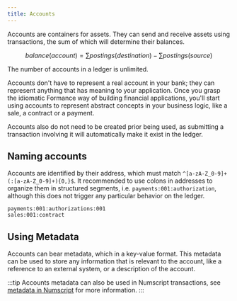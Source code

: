 ```yaml
---
title: Accounts
---
```


Accounts are containers for assets. They can send and receive assets using transactions, the sum of which will determine their balances.

$$
balance(account) = \sum postings(destination) - \sum postings(source)
$$

The number of accounts in a ledger is unlimited.

Accounts don't have to represent a real account in your bank; they can represent anything that has meaning to your application. Once you grasp the idiomatic Formance way of building financial applications, you'll start using accounts to represent abstract concepts in your business logic, like a sale, a contract or a payment.

Accounts also do not need to be created prior being used, as submitting a transaction involving it will automatically make it exist in the ledger.

## Naming accounts

Accounts are identified by their address, which must match `^[a-zA-Z_0-9]+(:[a-zA-Z_0-9]+){0,}$`. It recommended to use colons in addresses to organize them in structured segments, i.e. `payments:001:authorization`, although this does not trigger any particular behavior on the ledger.

```
payments:001:authorizations:001
sales:001:contract
```

## Using Metadata

Accounts can bear metadata, which in a key-value format. This metadata can be used to store any information that is relevant to the account, like a reference to an external system, or a description of the account.

:::tip
Accounts metadata can also be used in Numscript transactions, see [metadata in Numscript](../numscript/metadata.mdx) for more information.
:::

